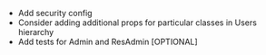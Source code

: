 * Add security config
* Consider adding additional props for particular classes in Users hierarchy
* Add tests for Admin and ResAdmin [OPTIONAL]